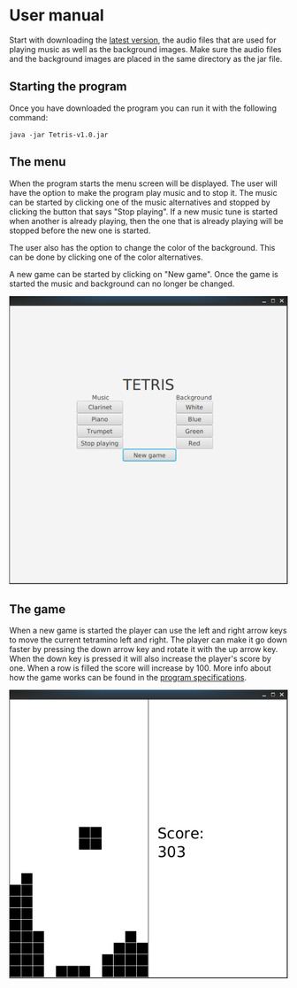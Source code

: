 # User manual
Start with downloading the [latest version](https://github.com/H4m5t3r/ot-harjoitustyo/releases/tag/loppupalautus), the audio files that are used for playing music as well as the background images. Make sure the audio files and the background images are placed in the same directory as the jar file.

## Starting the program
Once you have downloaded the program you can run it with the following command:
```
java -jar Tetris-v1.0.jar
```

## The menu
When the program starts the menu screen will be displayed. The user will have the option to make the program play music and to stop it. The music can be started by clicking one of the music alternatives and stopped by clicking the button that says "Stop playing". If a new music tune is started when another is already playing, then the one that is already playing will be stopped before the new one is started.

The user also has the option to change the color of the background. This can be done by clicking one of the color alternatives.

A new game can be started by clicking on "New game". Once the game is started the music and background can no longer be changed.

![menu](https://github.com/H4m5t3r/ot-harjoitustyo/blob/master/dokumentaatio/kuvat/menu.png)

## The game
When a new game is started the player can use the left and right arrow keys to move the current tetramino left and right. The player can make it go down faster by pressing the down arrow key and rotate it with the up arrow key. When the down key is pressed it will also increase the player's score by one. When a row is filled the score will increase by 100. More info about how the game works can be found in the [program specifications](https://github.com/H4m5t3r/ot-harjoitustyo/blob/master/dokumentaatio/m%C3%A4%C3%A4rittelydokumentti.md#game-logic-tetris-explained).

![game](https://github.com/H4m5t3r/ot-harjoitustyo/blob/master/dokumentaatio/kuvat/game.png)